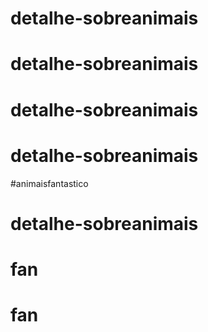 # detalhe-sobreanimais
# detalhe-sobreanimais
# detalhe-sobreanimais
# detalhe-sobreanimais
#animaisfantastico
# detalhe-sobreanimais
# fan
# fan
